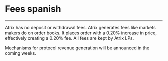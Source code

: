# Fees spanish
---

Atrix has no deposit or withdrawal fees. Atrix generates fees like markets makers do on order books. It places order with a 0.20% increase in price, effectively creating a 0.20% fee. All fees are kept by Atrix LPs.

Mechanisms for protocol revenue generation will be announced in the coming weeks.